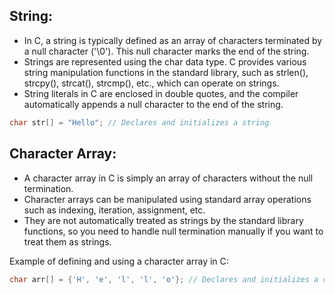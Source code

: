 ## String:
- In C, a string is typically defined as an array of characters terminated by a null character ('\0'). This null character marks the end of the string.
- Strings are represented using the char data type.
C provides various string manipulation functions in the standard library, such as strlen(), strcpy(), strcat(), strcmp(), etc., which can operate on strings.
- String literals in C are enclosed in double quotes, and the compiler automatically appends a null character to the end of the string.

```c
char str[] = "Hello"; // Declares and initializes a string

```

## Character Array:
- A character array in C is simply an array of characters without the null termination.
- Character arrays can be manipulated using standard array operations such as indexing, iteration, assignment, etc.
- They are not automatically treated as strings by the standard library functions, so you need to handle null termination manually if you want to treat them as strings.

Example of defining and using a character array in C:

```c
char arr[] = {'H', 'e', 'l', 'l', 'o'}; // Declares and initializes a character array 

```
